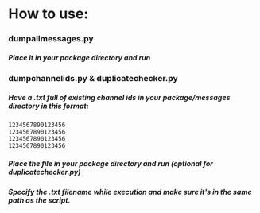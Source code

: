 # How to use:
### dumpallmessages.py
##### Place it in your package directory and run
### dumpchannelids.py & duplicatechecker.py
##### Have a .txt full of existing channel ids in your package/messages directory in this format:
```
1234567890123456
1234567890123456
1234567890123456
1234567890123456
```
##### Place the file in your package directory and run (optional for duplicatechecker.py)
##### Specify the .txt filename while execution and make sure it's in the same path as the script.
